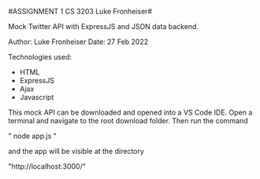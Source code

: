 #ASSIGNMENT 1 CS 3203 Luke Fronheiser#

Mock Twitter API with ExpressJS and JSON data backend.

Author: Luke Fronheiser
Date: 27 Feb 2022

Technologies used:
- HTML
- ExpressJS
- Ajax
- Javascript



This mock API can be downloaded and opened into a VS Code IDE.
Open a terminal and navigate to the root download folder.
Then run the command

" node app.js "

and the app will be visible at the directory

"http://localhost:3000/"

